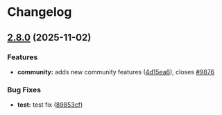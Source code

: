 # Changelog

## [2.8.0](https://github.com/ghaschel/commitzen-poc/compare/v2.7.0...v2.8.0) (2025-11-02)

### Features

* **community:** adds new community features ([4d15ea6](https://github.com/ghaschel/commitzen-poc/commit/4d15ea6e938cfaf2eb4d50a708edd6abf57a03a2)), closes [#9876](https://github.com/ghaschel/commitzen-poc/issues/9876)

### Bug Fixes

* **test:** test fix ([89853cf](https://github.com/ghaschel/commitzen-poc/commit/89853cf4b39978fd4b3b1abbe983eef60ae8391c))
